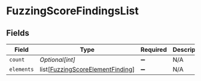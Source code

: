 # FuzzingScoreFindingsList


## Fields

| Field                                                                                 | Type                                                                                  | Required                                                                              | Description                                                                           |
| ------------------------------------------------------------------------------------- | ------------------------------------------------------------------------------------- | ------------------------------------------------------------------------------------- | ------------------------------------------------------------------------------------- |
| `count`                                                                               | *Optional[int]*                                                                       | :heavy_minus_sign:                                                                    | N/A                                                                                   |
| `elements`                                                                            | list[[FuzzingScoreElementFinding](../../models/shared/fuzzingscoreelementfinding.md)] | :heavy_minus_sign:                                                                    | N/A                                                                                   |